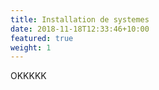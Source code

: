 ```yaml
---
title: Installation de systemes
date: 2018-11-18T12:33:46+10:00
featured: true
weight: 1
---
```

OKKKKK

